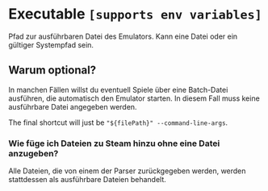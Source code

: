 # Executable `[supports env variables]`

Pfad zur ausführbaren Datei des Emulators. Kann eine Datei oder ein gültiger Systempfad sein.

## Warum optional?

In manchen Fällen willst du eventuell Spiele über eine Batch-Datei ausführen, die automatisch den Emulator starten. In diesem Fall muss keine ausführbare Datei angegeben werden.

The final shortcut will just be `"${filePath}" --command-line-args`.

### Wie füge ich Dateien zu Steam hinzu ohne eine Datei anzugeben?

Alle Dateien, die von einem der Parser zurückgegeben werden, werden stattdessen als ausführbare Dateien behandelt.
